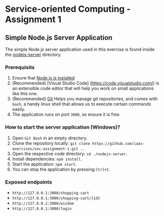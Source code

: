 # Service-oriented Computing - Assignment 1

## Simple Node.js Server Application

The simple Node.js server application used in this exercise is found inside the [nodejs-server](./nodejs-server) directory.

### Prerequisits

1. Ensure that [Node.js is installed](https://nodejs.org/en/download/)
2. (Recommended) [Visual Studio Code] (https://code.visualstudio.com/) is an extensible code editor that will help you work on small applications like this one.
3. (Recommended) [Git](https://git-scm.com/downloads) Helps you manage git repositories, and comes with `bash`, a handy linux shell that allows us to execute certain commands easily.
4. The application runs on port `3000`, so ensure it is free.

### How to start the server application (Windows)?

1. Open `Git Bash` in an empty directory.
2. Clone the repository locally: `git clone https://github.com/iaas-exercises/soc-assignment-1.git .`.
3. Open the respective code directory: `cd ./nodejs-server`.
4. Install dependencies: `npm install`.
5. Start the application: `npm start`.
6. You can stop the application by pressing `Ctrl+C`.

### Exposed endpoints

- `http://127.0.0.1:3000/shopping-cart`
- `http://127.0.0.1:3000/shopping-cart/{id}`
- `http://127.0.0.1:3000/wisdom`
- `http://127.0.0.1:3000/login`
